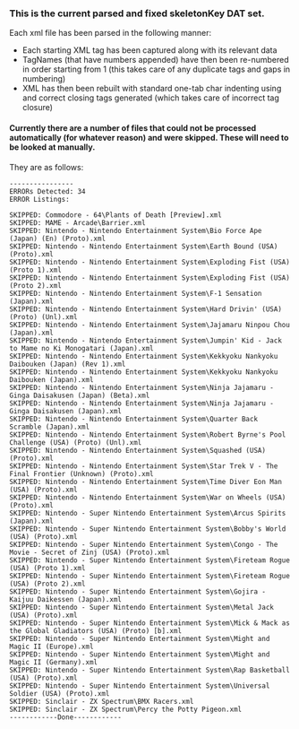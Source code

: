 ﻿### This is the current parsed and fixed skeletonKey DAT set.

Each xml file has been parsed in the following manner:

* Each starting XML tag has been captured along with its relevant data
* TagNames (that have numbers appended) have then been re-numbered in order starting from 1 (this takes care of any duplicate tags and gaps in numbering)
* XML has then been rebuilt with standard one-tab char indenting using and correct closing tags generated (which takes care of incorrect tag closure)

#### Currently there are a number of files that could not be processed automatically (for whatever reason) and were skipped. These will need to be looked at manually.
They are as follows:
```
----------------
ERRORs Detected: 34
ERROR Listings:

SKIPPED: Commodore - 64\Plants of Death [Preview].xml
SKIPPED: MAME - Arcade\Barrier.xml
SKIPPED: Nintendo - Nintendo Entertainment System\Bio Force Ape (Japan) (En) (Proto).xml
SKIPPED: Nintendo - Nintendo Entertainment System\Earth Bound (USA) (Proto).xml
SKIPPED: Nintendo - Nintendo Entertainment System\Exploding Fist (USA) (Proto 1).xml
SKIPPED: Nintendo - Nintendo Entertainment System\Exploding Fist (USA) (Proto 2).xml
SKIPPED: Nintendo - Nintendo Entertainment System\F-1 Sensation (Japan).xml
SKIPPED: Nintendo - Nintendo Entertainment System\Hard Drivin' (USA) (Proto) (Unl).xml
SKIPPED: Nintendo - Nintendo Entertainment System\Jajamaru Ninpou Chou (Japan).xml
SKIPPED: Nintendo - Nintendo Entertainment System\Jumpin' Kid - Jack to Mame no Ki Monogatari (Japan).xml
SKIPPED: Nintendo - Nintendo Entertainment System\Kekkyoku Nankyoku Daibouken (Japan) (Rev 1).xml
SKIPPED: Nintendo - Nintendo Entertainment System\Kekkyoku Nankyoku Daibouken (Japan).xml
SKIPPED: Nintendo - Nintendo Entertainment System\Ninja Jajamaru - Ginga Daisakusen (Japan) (Beta).xml
SKIPPED: Nintendo - Nintendo Entertainment System\Ninja Jajamaru - Ginga Daisakusen (Japan).xml
SKIPPED: Nintendo - Nintendo Entertainment System\Quarter Back Scramble (Japan).xml
SKIPPED: Nintendo - Nintendo Entertainment System\Robert Byrne's Pool Challenge (USA) (Proto) (Unl).xml
SKIPPED: Nintendo - Nintendo Entertainment System\Squashed (USA) (Proto).xml
SKIPPED: Nintendo - Nintendo Entertainment System\Star Trek V - The Final Frontier (Unknown) (Proto).xml
SKIPPED: Nintendo - Nintendo Entertainment System\Time Diver Eon Man (USA) (Proto).xml
SKIPPED: Nintendo - Nintendo Entertainment System\War on Wheels (USA) (Proto).xml
SKIPPED: Nintendo - Super Nintendo Entertainment System\Arcus Spirits (Japan).xml
SKIPPED: Nintendo - Super Nintendo Entertainment System\Bobby's World (USA) (Proto).xml
SKIPPED: Nintendo - Super Nintendo Entertainment System\Congo - The Movie - Secret of Zinj (USA) (Proto).xml
SKIPPED: Nintendo - Super Nintendo Entertainment System\Fireteam Rogue (USA) (Proto 1).xml
SKIPPED: Nintendo - Super Nintendo Entertainment System\Fireteam Rogue (USA) (Proto 2).xml
SKIPPED: Nintendo - Super Nintendo Entertainment System\Gojira - Kaijuu Daikessen (Japan).xml
SKIPPED: Nintendo - Super Nintendo Entertainment System\Metal Jack (USA) (Proto).xml
SKIPPED: Nintendo - Super Nintendo Entertainment System\Mick & Mack as the Global Gladiators (USA) (Proto) [b].xml
SKIPPED: Nintendo - Super Nintendo Entertainment System\Might and Magic II (Europe).xml
SKIPPED: Nintendo - Super Nintendo Entertainment System\Might and Magic II (Germany).xml
SKIPPED: Nintendo - Super Nintendo Entertainment System\Rap Basketball (USA) (Proto).xml
SKIPPED: Nintendo - Super Nintendo Entertainment System\Universal Soldier (USA) (Proto).xml
SKIPPED: Sinclair - ZX Spectrum\BMX Racers.xml
SKIPPED: Sinclair - ZX Spectrum\Percy the Potty Pigeon.xml
------------Done------------
```